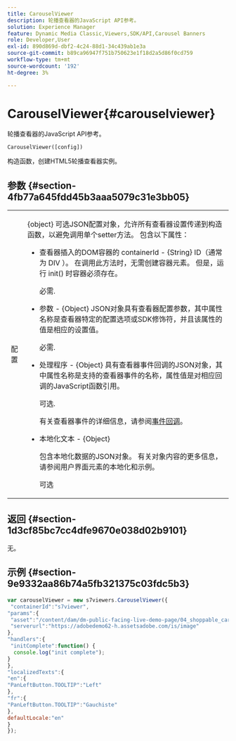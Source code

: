 ```yaml
---
title: CarouselViewer
description: 轮播查看器的JavaScript API参考。
solution: Experience Manager
feature: Dynamic Media Classic,Viewers,SDK/API,Carousel Banners
role: Developer,User
exl-id: 890d869d-dbf2-4c24-88d1-34c439ab1e3a
source-git-commit: b89ca96947f751b750623e1f18d2a5d86f0cd759
workflow-type: tm+mt
source-wordcount: '192'
ht-degree: 3%

---
```


# CarouselViewer{#carouselviewer}

轮播查看器的JavaScript API参考。

`CarouselViewer([config])`

构造函数，创建HTML5轮播查看器实例。

## 参数 {#section-4fb77a645fdd45b3aaa5079c31e3bb05}

<table id="table_896DFF34A68A403DB93A6D597461A573"> 
 <tbody> 
  <tr> 
   <td colname="col1"> <p> <span class="codeph"> <span class="varname">配置</span> </span> </p> </td> 
   <td colname="col2"> <p> <span class="codeph"> {object} </span>可选JSON配置对象，允许所有查看器设置传递到构造函数，以避免调用单个setter方法。 包含以下属性： </p> <p> 
     <ul id="ul_789DBD5B72ED4C80B685455B0D59494D"> 
      <li id="li_28FDCB53E4AD4097A51F21B876C18FB1"> <p> 查看器插入的DOM容器的<span class="codeph"> containerId </span> - <span class="codeph"> {String} </span> ID（通常为<span class="codeph"> DIV </span>）。 在调用此方法时，无需创建容器元素。 但是，运行<span class="codeph"> init() </span>时容器必须存在。 </p> <p>必需. </p> </li> 
      <li id="li_FDE00392DC1544ABBDD75F81EF814EF2"> <p> <span class="codeph">参数</span> - <span class="codeph"> {Object} </span> JSON对象具有查看器配置参数，其中属性名称是查看器特定的配置选项或SDK修饰符，并且该属性的值是相应的设置值。 </p> <p>必需. </p> </li> 
      <li id="li_C534D5091CDA4717BCC48E3EBBF09AB8"> <p> <span class="codeph">处理程序</span> - <span class="codeph"> {Object} </span>具有查看器事件回调的JSON对象，其中属性名称是支持的查看器事件的名称，属性值是对相应回调的JavaScript函数引用。 </p> <p>可选. </p> <p>有关查看器事件的详细信息，请参阅<a href="../../../c-html5-aem-asset-viewers/c-html5-aem-carousel/c-html5-aem-carousel-event-callbacks.md#concept-66d5996f2b1b44cab3d5264cda5c50cd" format="dita" scope="local">事件回调</a>。 </p> </li> 
      <li id="li_CD88EDB586B241DBB87B13709F24C454"> <p> <span class="codeph">本地化文本</span> - <span class="codeph"> {Object} </span> </p> <p> 包含本地化数据的JSON对象。 有关对象内容的更多信息，请参阅用户界面元素的本地化和示例。 </p> <p>可选 </p> </li> 
     </ul> </p> </td> 
  </tr> 
 </tbody> 
</table>

## 返回 {#section-1d3cf85bc7cc4dfe9670e038d02b9101}

无。

## 示例 {#section-9e9332aa86b74a5fb321375c03fdc5b3}

```javascript {.line-numbers}
var carouselViewer = new s7viewers.CarouselViewer({ 
 "containerId":"s7viewer", 
"params":{ 
 "asset":"/content/dam/dm-public-facing-live-demo-page/04_shoppable_carousel/05_shoppable_banner", 
 "serverurl":"https://adobedemo62-h.assetsadobe.com/is/image" 
}, 
"handlers":{ 
 "initComplete":function() { 
  console.log("init complete"); 
} 
}, 
"localizedTexts":{ 
"en":{ 
"PanLeftButton.TOOLTIP":"Left" 
}, 
"fr":{ 
"PanLeftButton.TOOLTIP":"Gauchiste" 
}, 
defaultLocale:"en" 
} 
});
```
